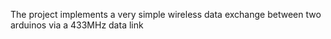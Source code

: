 The project implements a very simple wireless data exchange between two arduinos via a 433MHz data link 
